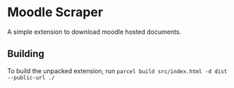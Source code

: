 # Moodle Scraper

A simple extension to download moodle hosted documents.

## Building

To build the unpacked extension, run `parcel build src/index.html -d dist --public-url ./`